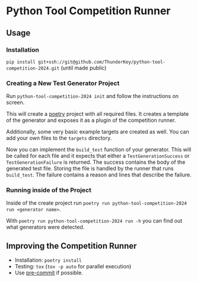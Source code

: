 # Python Tool Competition Runner

## Usage

### Installation

`pip install git+ssh://git@github.com/ThunderKey/python-tool-competition-2024.git`
(until made public)

### Creating a New Test Generator Project

Run `python-tool-competition-2024 init` and follow the instructions on screen.

This will create a [poetry](https://python-poetry.org/) project with all
required files.
It creates a template of the generator and exposes it as a plugin of the
competition runner.

Additionally, some very basic example targets are created as well.
You can add your own files to the `targets` directory.

Now you can implement the `build_test` function of your generator.
This will be called for each file and it expects that either a
`TestGenerationSuccess` or `TestGenerationFailure` is returned.
The success contains the body of the generated test file.
Storing the file is handled by the runner that runs `build_test`.
The failure contains a reason and lines that describe the failure.

### Running inside of the Project

Inside of the create project run
`poetry run python-tool-competition-2024 run <generator name>`.

With `poetry run python-tool-competition-2024 run -h` you can find out what
generators were detected.

## Improving the Competition Runner

* Installation: `poetry install`
* Testing: `tox` (`tox -p auto` for parallel execution)
* Use [pre-commit](https://pre-commit.com/) if possible.
